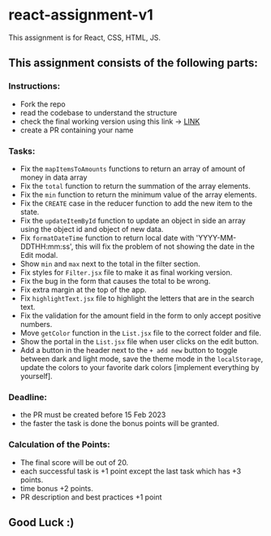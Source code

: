 # react-assignment-v1

This assignment is for React, CSS, HTML, JS.

## This assignment consists of the following parts:

### Instructions:

- Fork the repo
- read the codebase to understand the structure
- check the final working version using this link -> [LINK](https://silly-bienenstitch-a221cc.netlify.app/)
- create a PR containing your name

### Tasks:

- Fix the `mapItemsToAmounts` functions to return an array of amount of money in data array
- Fix the `total` function to return the summation of the array elements.
- Fix the `min` function to return the minimum value of the array elements.
- Fix the `CREATE` case in the reducer function to add the new item to the state.
- Fix the `updateItemById` function to update an object in side an array using the object id and object of new data.
- Fix `formatDateTime` function to return local date with 'YYYY-MM-DDTHH:mm:ss', this will fix the problem of not showing the date in the Edit modal.
- Show `min` and `max` next to the total in the filter section.
- Fix styles for `Filter.jsx` file to make it as final working version.
- Fix the bug in the form that causes the total to be wrong.
- Fix extra margin at the top of the app.
- Fix `highlightText.jsx` file to highlight the letters that are in the search text.
- Fix the validation for the amount field in the form to only accept positive numbers.
- Move `getColor` function in the `List.jsx` file to the correct folder and file.
- Show the portal in the `List.jsx` file when user clicks on the edit button.
- Add a button in the header next to the `+ add new` button to toggle between dark and light mode, save the theme mode in the `localStorage`, update the colors to your favorite dark colors [implement everything by yourself].

### Deadline:

- the PR must be created before 15 Feb 2023
- the faster the task is done the bonus points will be granted.

### Calculation of the Points:

- The final score will be out of 20.
- each successful task is +1 point except the last task which has +3 points.
- time bonus +2 points.
- PR description and best practices +1 point

## Good Luck :)
